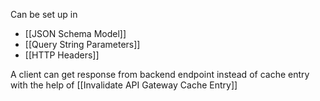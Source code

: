 Can be set up in
- [[JSON Schema Model]]
- [[Query String Parameters]]
- [[HTTP Headers]]

A client can get response from backend endpoint instead of cache entry with the help of [[Invalidate API Gateway Cache Entry]]